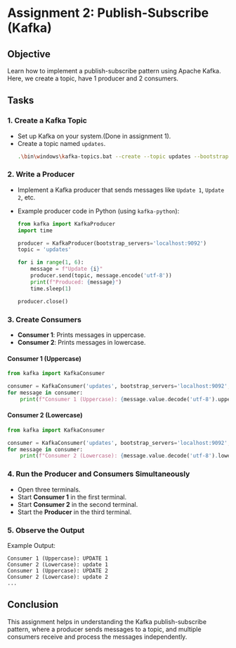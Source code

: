 # Assignment 2: Publish-Subscribe (Kafka)

## Objective
Learn how to implement a publish-subscribe pattern using Apache Kafka.
Here, we create a topic, have 1 producer and 2 consumers.

## Tasks

### 1. Create a Kafka Topic
- Set up Kafka on your system.(Done in assignment 1). 
- Create a topic named `updates`.
  ```sh
  .\bin\windows\kafka-topics.bat --create --topic updates --bootstrap-server localhost:9092 --partitions 1 --replication-factor 1
  ```

### 2. Write a Producer
- Implement a Kafka producer that sends messages like `Update 1`, `Update 2`, etc.
- Example producer code in Python (using `kafka-python`):
  
  ```python
  from kafka import KafkaProducer
  import time

  producer = KafkaProducer(bootstrap_servers='localhost:9092')
  topic = 'updates'

  for i in range(1, 6):
      message = f"Update {i}"
      producer.send(topic, message.encode('utf-8'))
      print(f"Produced: {message}")
      time.sleep(1)

  producer.close()
  ```

### 3. Create Consumers
- **Consumer 1**: Prints messages in uppercase.
- **Consumer 2**: Prints messages in lowercase.

#### Consumer 1 (Uppercase)
```python
from kafka import KafkaConsumer

consumer = KafkaConsumer('updates', bootstrap_servers='localhost:9092', auto_offset_reset='earliest')
for message in consumer:
    print(f"Consumer 1 (Uppercase): {message.value.decode('utf-8').upper()}")
```

#### Consumer 2 (Lowercase)
```python
from kafka import KafkaConsumer

consumer = KafkaConsumer('updates', bootstrap_servers='localhost:9092', auto_offset_reset='earliest')
for message in consumer:
    print(f"Consumer 2 (Lowercase): {message.value.decode('utf-8').lower()}")
```

### 4. Run the Producer and Consumers Simultaneously
- Open three terminals.
- Start **Consumer 1** in the first terminal.
- Start **Consumer 2** in the second terminal.
- Start the **Producer** in the third terminal.

### 5. Observe the Output
Example Output:
```
Consumer 1 (Uppercase): UPDATE 1
Consumer 2 (Lowercase): update 1
Consumer 1 (Uppercase): UPDATE 2
Consumer 2 (Lowercase): update 2
...
```

## Conclusion
This assignment helps in understanding the Kafka publish-subscribe pattern, where a producer sends messages to a topic, and multiple consumers receive and process the messages independently.

